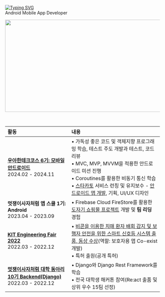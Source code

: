 [![Typing SVG](https://readme-typing-svg.demolab.com?font=Pacifico&size=30&pause=2000&color=CACACA&vCenter=true&repeat=false&width=900&lines=Hi%2C+I'm+Hye+Yeon+🦋)](https://git.io/typing-svg)  
Android Mobile App Developer 

<a href="https://www.solve-nyang.com"><img src="https://api.solve-nyang.com/compose/kck85075" width="600" height="300"/></a>

<br>

| 활동 | 내용 |
|:---|:---|
|**[우아한테크코스 6기: 모바일 안드로이드](https://github.com/hxeyexn/woowacourse-log)**<br>2024.02 - 2024.11| • 가독성 좋은 코드 및 객체지향 프로그래밍 학습, 테스트 주도 개발과 테스트, 코드 리뷰 <br> • MVC, MVP, MVVM을 적용한 안드로이드 미션 진행 <br> • Coroutines를 활용한 비동기 통신 학습 <br> • [스타카토](https://play.google.com/store/apps/details?id=com.on.staccato&hl=ko) 서비스 런칭 및 유지보수 - [안드로이드 앱 개발](https://github.com/woowacourse-teams/2024-staccato/pulls?q=is:pr+is:closed+label:android+), 기획, UI/UX 디자인 |
|**멋쟁이사자처럼 앱 스쿨 1기: Android**<br>2023.04 - 2023.09| • Firebase Cloud FireStore를 활용한 [도자기 쇼핑몰 프로젝트](https://github.com/APPSCHOOL2-Android/FinalProject-Agijagi) 개발 및 **팀 리딩** 경험 |
|**[KIT Engineering Fair 2022](https://boatneck-badger-d19.notion.site/KIT-Engineering-Fair-2022-f3f3ab998eae4971b4741b35daa37b97?pvs=4)**<br>2022.03 - 2022.12| • [비콘을 이용한 치매 환자 배회 감지 및 보행자 안전을 위한 스마트 신호등 시스템 출품, 동상 수상](https://boatneck-badger-d19.notion.site/Co-exist-93a0e449c1f740ff998d7dea4883577b?pvs=4)(역할: 보호자용 앱 Co-exist 개발) <br> • 특허 출원(공개 특허) |
|**[멋쟁이사자처럼 대학 동아리 10기 Backend(Django)](https://boatneck-badger-d19.notion.site/LIKELION-UNIVERSITY-10TH-facf77bdcb3148cd91eba856db3cb121?pvs=4)**<br>2022.03 - 2022.12| • Django와 Django Rest Framework를 학습<br> • 전국 대학생 해커톤 참여(Re:act 출품 및 상위 우수 15팀 선정) |
<!--
**hxeyexn/hxeyexn** is a ✨ _special_ ✨ repository because its `README.md` (this file) appears on your GitHub profile.

Here are some ideas to get you started:

- 🔭 I’m currently working on ...
- 🌱 I’m currently learning ...
- 👯 I’m looking to collaborate on ...
- 🤔 I’m looking for help with ...
- 💬 Ask me about ...
- 📫 How to reach me: ...
- 😄 Pronouns: ...
- ⚡ Fun fact: ...
-->
